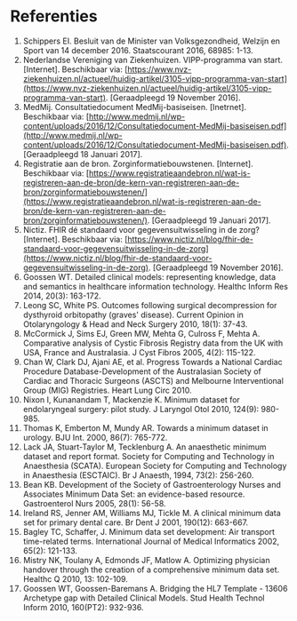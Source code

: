 # Referenties

1. Schippers EI. Besluit van de Minister van Volksgezondheid, Welzijn en Sport van 14 december 2016. Staatscourant 2016, 68985: 1-13.
2. Nederlandse Vereniging van Ziekenhuizen. VIPP-programma van start. \[Internet\]. Beschikbaar via: [https://www.nvz-ziekenhuizen.nl/actueel/huidig-artikel/3105-vipp-programma-van-start](https://www.nvz-ziekenhuizen.nl/actueel/huidig-artikel/3105-vipp-programma-van-start). \[Geraadpleegd 19 November 2016\].
3. MedMij. Consultatiedocument MedMij-basiseisen. [Inetrnet]. Beschikbaar via: [http://www.medmij.nl/wp-content/uploads/2016/12/Consultatiedocument-MedMij-basiseisen.pdf](http://www.medmij.nl/wp-content/uploads/2016/12/Consultatiedocument-MedMij-basiseisen.pdf). [Geraadpleegd 18 Januari 2017].
4. Registratie aan de bron. Zorginformatiebouwstenen. \[Internet\]. Beschikbaar via: [https://www.registratieaandebron.nl/wat-is-registreren-aan-de-bron/de-kern-van-registreren-aan-de-bron/zorginformatiebouwstenen/](https://www.registratieaandebron.nl/wat-is-registreren-aan-de-bron/de-kern-van-registreren-aan-de-bron/zorginformatiebouwstenen/). \[Geraadpleegd 19 Januari 2017\].
5. Nictiz. FHIR dé standaard voor gegevensuitwisseling in de zorg? \[Internet\]. Beschikbaar via: [https://www.nictiz.nl/blog/fhir-de-standaard-voor-gegevensuitwisseling-in-de-zorg](https://www.nictiz.nl/blog/fhir-de-standaard-voor-gegevensuitwisseling-in-de-zorg). \[Geraadpleegd 19 November 2016\]. 
6. Goossen WT. Detailed clinical models: representing knowledge, data and semantics in healthcare information technology. Healthc Inform Res 2014, 20(3): 163-172.
7. Leong SC, White PS. Outcomes following surgical decompression for dysthyroid orbitopathy (graves' disease). Current Opinion in Otolaryngology & Head and Neck Surgery 2010, 18(1): 37-43.
8. McCormick J, Sims EJ, Green MW, Mehta G, Culross F, Mehta A. Comparative analysis of Cystic Fibrosis Registry data from the UK with USA, France and Australasia. J Cyst Fibros 2005, 4(2): 115-122.
9. Chan W, Clark DJ, Ajani AE, et al. Progress Towards a National Cardiac Procedure Database-Development of the Australasian Society of Cardiac and Thoracic Surgeons (ASCTS) and Melbourne Interventional Group (MIG) Registries. Heart Lung Circ 2010.
10. Nixon I, Kunanandam T, Mackenzie K. Minimum dataset for endolaryngeal surgery: pilot study. J Laryngol Otol 2010, 124(9): 980-985.
11. Thomas K, Emberton M, Mundy AR. Towards a minimum dataset in urology. BJU Int. 2000, 86(7): 765-772.
12. Lack JA, Stuart-Taylor M, Tecklenburg A. An anaesthetic minimum dataset and report format. Society for Computing and Technology in Anaesthesia (SCATA). European Society for Computing and Technology in Anaesthesia (ESCTAIC). Br J Anaesth, 1994, 73(2): 256-260.
13. Bean KB. Development of the Society of Gastroenterology Nurses and Associates Minimum Data Set: an evidence-based resource. Gastroenterol Nurs 2005, 28(1): 56-58.
14. Ireland RS, Jenner AM, Williams MJ, Tickle M. A clinical minimum data set for primary dental care. Br Dent J 2001, 190(12): 663-667.
15. Bagley TC, Schaffer, J. Minimum data set development: Air transport time-related terms. International Journal of Medical Informatics 2002, 65(2): 121-133.
16. Mistry NK, Toulany A, Edmonds JF, Matlow A. Optimizing physician handover through the creation of a comprehensive minimum data set. Healthc Q 2010, 13: 102-109.
17. Goossen WT, Goossen-Baremans A. Bridging the HL7 Template - 13606 Archetype gap with Detailed Clinical Models. Stud Health Technol Inform 2010, 160(PT2): 932-936.